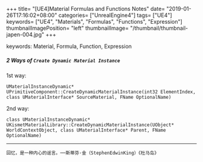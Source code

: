 +++
title= "[UE4]Material Formulas and Functions Notes"
date= "2019-01-26T17:16:02+08:00"
categories= ["UnrealEngine4"]
tags= ["UE4"]
keywords= ["UE4", "Materials", "Formulas", "Functions", "Expression"]
thumbnailImagePosition= "left"
thumbnailImage= "/thumbnail/thumbnail-japen-004.jpg"
+++

keywords: Material, Formula, Function, Expression
<!--more-->

##### 2 Ways of `Create Dynamic Material Instance`

1st way:

	UMaterialInstanceDynamic* UPrimitiveComponent::CreateDynamicMaterialInstance(int32 ElementIndex, class UMaterialInterface* SourceMaterial, FName OptionalName)

2nd way:
	
	class UMaterialInstanceDynamic* UKismetMaterialLibrary::CreateDynamicMaterialInstance(UObject* WorldContextObject, class UMaterialInterface* Parent, FName OptionalName)

***
`回忆，是一种内心的谣言。──斯蒂芬·金（StephenEdwinKing）《杜马岛》`